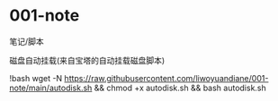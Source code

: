 # 001-note
笔记/脚本


磁盘自动挂载(来自宝塔的自动挂载磁盘脚本)

!bash wget -N https://raw.githubusercontent.com/liwoyuandiane/001-note/main/autodisk.sh && chmod +x autodisk.sh && bash autodisk.sh
